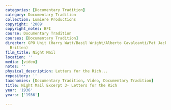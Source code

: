 ```yaml
---
categories: [Documentary Tradition]
category: Documentary Tradition
collection: Lumiere Productions
copyright: '2009'
copyright_notes: BFI
course: Documentary Tradition
courses: [Documentary Tradition]
director: GPO Unit (Harry Watt/Basil Wright/Alberto Cavalcanti/Pat Jackson/W.H. Auden/Benjamin
  Britten)
film_title: Night Mail
location: ''
media: [video]
notes: ''
physical_description: Letters for the Rich...
repository: ''
taxonomies: [Documentary Tradition, Video, Documentary Tradition]
title: Night Mail Excerpt 3- Letters for the Rich
year: '1936'
years: ['1936']

---
```

